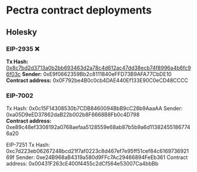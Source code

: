 # Pectra contract deployments

##  Holesky


### EIP-2935 :x: 
**Tx Hash:** [0x8c7bd2d3713a0b2bb693463d2a78c4d612ac47dd38ecb74f8996a4b6fc96f03c](https://holesky.etherscan.io/tx/0x8c7bd2d3713a0b2bb693463d2a78c4d612ac47dd38ecb74f8996a4b6fc96f03c)
**Sender:** 0xE9f0662359Bb2c8111840eFFD73B9AFA77CbDE10
**Contract address:** 0x0F792be4B0c0cb4DAE440Ef133E90C0eCD48CCCC

### EIP-7002
Tx Hash: 0x0c15F14308530b7CDB8460094BbB9cC28b9AaaAA
Sender: 0xa05D9eED37862daB22b002b8F6668B8Fb0c4D798	
**Contract address:** 0xe89c48ef3308192a0768aefaa5128559e68ab87b5b9a6d113824551867746a20

EIP-7251
Tx Hash: 0xc7d223eb06267248bcd21f7af0223c8d467ef7e95ff51cef84c616973692169f
Sender: 0xe24B968aB4319a580d9FFc7Ac29466894FeEb361
Contract address: 0x00431F263cE400f4455c2dCf564e53007Ca4bbBb

